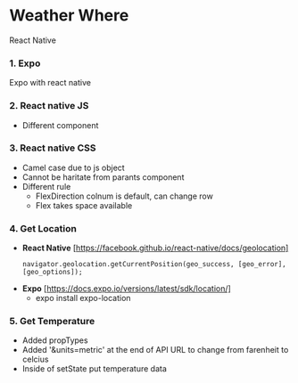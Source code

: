# Weather Where
React Native

### 1. Expo
Expo with react native

### 2. React native JS
- Different component

### 3. React native CSS
- Camel case due to js object
- Cannot be haritate from parants component
- Different rule
   - FlexDirection colnum is default, can change row
   - Flex takes space available

### 4. Get Location
- **React Native** [https://facebook.github.io/react-native/docs/geolocation]
   ```
   navigator.geolocation.getCurrentPosition(geo_success, [geo_error], [geo_options]);
   ```
- **Expo** [https://docs.expo.io/versions/latest/sdk/location/]
   - expo install expo-location

### 5. Get Temperature
- Added propTypes
- Added '&units=metric' at the end of API URL to change from farenheit to celcius
- Inside of setState put temperature data